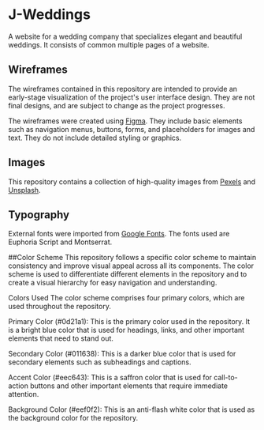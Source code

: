 # J-Weddings
A website for a wedding company that specializes elegant and beautiful weddings. It consists of common multiple pages of a website.

## Wireframes
The wireframes contained in this repository are intended to provide an early-stage visualization of the project's user interface design. They are not final designs, and are subject to change as the project progresses.

The wireframes were created using [Figma](https://figma.com/). They include basic elements such as navigation menus, buttons, forms, and placeholders for images and text. They do not include detailed styling or graphics.

## Images
This repository contains a collection of high-quality images from [Pexels](https://pexels.com/) and [Unsplash](https://unsplash.com/).

## Typography
External fonts were imported from [Google Fonts](https://fonts.google.com/). The fonts used are Euphoria Script and Montserrat.

##Color Scheme
This repository follows a specific color scheme to maintain consistency and improve visual appeal across all its components. The color scheme is used to differentiate different elements in the repository and to create a visual hierarchy for easy navigation and understanding.

Colors Used
The color scheme comprises four primary colors, which are used throughout the repository.

Primary Color (#0d21a1): This is the primary color used in the repository. It is a bright blue color that is used for headings, links, and other important elements that need to stand out.

Secondary Color (#011638): This is a darker blue color that is used for secondary elements such as subheadings and captions.

Accent Color (#eec643): This is a saffron color that is used for call-to-action buttons and other important elements that require immediate attention.

Background Color (#eef0f2): This is an anti-flash white color that is used as the background color for the repository.


